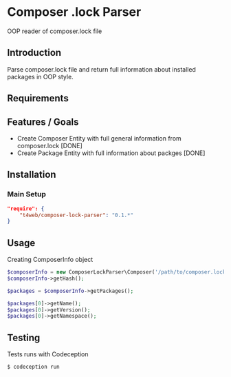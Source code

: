 Composer .lock Parser
==================

OOP reader of composer.lock file

Introduction
------------
Parse composer.lock file and return full information about installed packages in OOP style.

Requirements
------------

Features / Goals
----------------
* Create Composer Entity with full general information from composer.lock [DONE]
* Create Package Entity with full information about packges [DONE]

Installation
------------
### Main Setup

```json
"require": {
    "t4web/composer-lock-parser": "0.1.*"
}
```

Usage
------------
Creating ComposerInfo object
```php
$composerInfo = new ComposerLockParser\Composer('/path/to/composer.lock');
$composerInfo->getHash();

$packages = $composerInfo->getPackages();

$packages[0]->getName();
$packages[0]->getVersion();
$packages[0]->getNamespace();
```

Testing
------------
Tests runs with Codeception
```bash
$ codeception run
```

